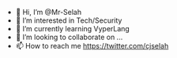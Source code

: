 - 👋 Hi, I’m @Mr-Selah
- 👀 I’m interested in Tech/Security
- 🌱 I’m currently learning VyperLang
- 💞️ I’m looking to collaborate on ...
- 📫 How to reach me https://twitter.com/cjselah

<!---
Mr-Selah/Mr-Selah is a ✨ special ✨ repository because its `README.md` (this file) appears on your GitHub profile.
You can click the Preview link to take a look at your changes.
--->
